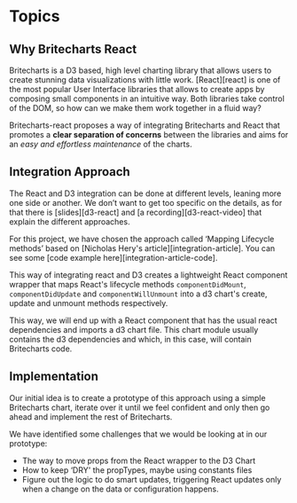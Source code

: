 # Topics

## Why Britecharts React
Britecharts is a D3 based, high level charting library that allows users to create stunning data visualizations with little work. [React][react] is one of the most popular User Interface libraries that allows to create apps by composing small components in an intuitive way. Both libraries take control of the DOM, so how can we make them work together in a fluid way?

Britecharts-react proposes a way of integrating Britecharts and React that promotes a **clear separation of concerns** between the libraries and aims for an *easy and effortless maintenance* of the charts.

## Integration Approach
The React and D3 integration can be done at different levels, leaning more one side or another. We don’t want to get too specific on the details, as for that there is [slides][d3-react] and [a recording][d3-react-video] that explain the different approaches.

For this project, we have chosen the approach called ‘Mapping Lifecycle methods’ based on [Nicholas Hery's article][integration-article]. You can see some [code example here][integration-article-code].

This way of integrating react and D3 creates a lightweight React component wrapper that maps React's lifecycle methods `componentDidMount`, `componentDidUpdate` and `componentWillUnmount` into a d3 chart's create, update and unmount methods respectively.

This way, we will end up with a React component that has the usual react dependencies and imports a d3 chart file. This chart module usually contains the d3 dependencies and which, in this case, will contain Britecharts code.

## Implementation
Our initial idea is to create a prototype of this approach using a simple Britecharts chart, iterate over it until we feel confident and only then go ahead and implement the rest of Britecharts.

We have identified some challenges that we would be looking at in our prototype:
* The way to move props from the React wrapper to the D3 Chart
* How to keep ‘DRY' the propTypes, maybe using constants files
* Figure out the logic to do smart updates, triggering React updates only when a change on the data or configuration happens.
